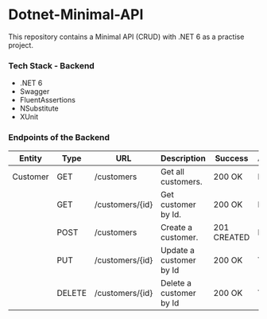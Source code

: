 # Dotnet-Minimal-API

This repository contains a Minimal API (CRUD) with .NET 6 as a practise project.

### Tech Stack - Backend

- .NET 6
- Swagger
- FluentAssertions
- NSubstitute
- XUnit

### Endpoints of the Backend

| Entity   | Type   | URL             | Description             | Success     | Authorize |
| -------- | ------ | --------------- | ----------------------- | ----------- | --------- |
| Customer | GET    | /customers      | Get all customers.      | 200 OK      | No        |
|          | GET    | /customers/{id} | Get customer by Id.     | 200 OK      | No        |
|          | POST   | /customers      | Create a customer.      | 201 CREATED | No        |
|          | PUT    | /customers/{id} | Update a customer by Id | 200 OK      | Yes       |
|          | DELETE | /customers/{id} | Delete a customer by Id | 200 OK      | Yes       |
